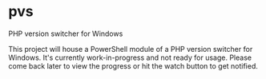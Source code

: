 # pvs

PHP version switcher for Windows

This project will house a PowerShell module of a PHP version switcher for Windows. It's currently work-in-progress and not ready for usage. Please come back later to view the progress or hit the watch button to get notified.
